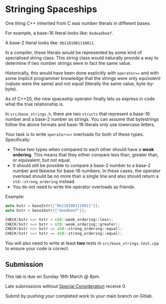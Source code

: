 # Stringing Spaceships

One thing C++ inherited from C was number literals in different bases.

For example, a base-16 literal looks like: `0xdeadbeef`.

A base-2 literal looks like: `0b1101001110011`.

In a compiler, these literals would be represented by some kind of specialised string class. This string class would naturally provide a way to determine if two number strings were in fact the same value.

Historically, this would have been done explicitly with `operator==` and with some implicit programmer knowledge that the strings were only _equivalent_ (values were the same) and not _equal_ (literally the same value, byte-by-byte).

As of C++20, the new spaceship operator finally lets us express in code what the true relationship is.

In `src/base_strings.h`, there are two `structs` that represent a base-16 number and a base-2 number as strings. You can assume that bytestrings follow the above formats and base-16 literals only use lowercase letters.

Your task is to write `operator<=>` overloads for both of these types.
Specifically:
- These two types when compared to each other should have a **weak ordering**. This means that they either compare less than, greater than, or equivalent, but not equal.
- It should still be possible to compare a base-2 number to a base-2 number and likewise for base-16 numbers. In these cases, the operator overload should be no more than a single line and also should return a `std::strong_ordering` instead.
- You do not need to write the operator overloads as friends.

Example:
```cpp
auto bstr = base2str{{"0b1101001110011"}};
auto hstr = base16str{{"deadbeef"}};

CHECK(bstr <=> hstr < std::weak_ordering::less);
CHECK(hstr <=> bstr > std::weak_ordering::greater);
CHECK(bstr <=> bstr == std::strong_ordering::equal);
CHECK(hstr <=> hstr == std::strong_ordering::equal);
```

You will also need to write at least **two** tests in `src/base_strings.test.cpp` to ensure your code is correct.

## Submission

This lab is due on Sunday 19th March @ 8pm.

Late submissions without [Special Consideration](https://www.student.unsw.edu.au/special-consideration) receive 0.

Submit by pushing your completed work to your main branch on Gitlab.
